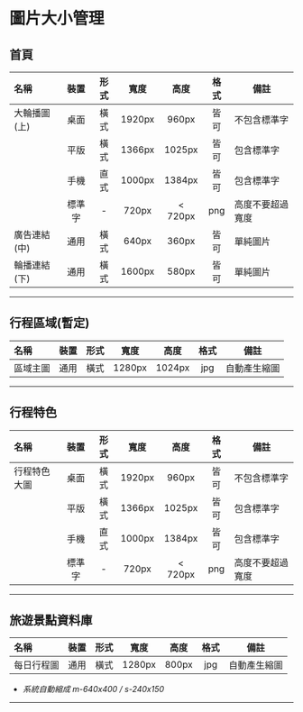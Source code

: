 # 圖片大小管理

## 首頁

| 名稱         |  裝置  | 形式 |  寬度  |  高度  | 格式 | 備註           |
| :----------- | :----: | :--: | :----: | :----: | :--: | -------------- |
| 大輪播圖(上) |  桌面  | 橫式 | 1920px | 960px  | 皆可 | 不包含標準字   |
|              |  平版  | 橫式 | 1366px | 1025px | 皆可 | 包含標準字     |
|              |  手機  | 直式 | 1000px | 1384px | 皆可 | 包含標準字     |
|              | 標準字 |  -   | 720px  | < 720px  | png  | 高度不要超過寬度 |
| 廣告連結(中) |  通用  | 橫式 | 640px  | 360px  | 皆可 | 單純圖片       |
| 輪播連結(下) |  通用  | 橫式 | 1600px | 580px  | 皆可 | 單純圖片       |


---

## 行程區域(暫定)
| 名稱     | 裝置 | 形式 |  寬度  | 高度  | 格式 | 備註         |
| :------- | :--: | :--: | :----: | :---: | :--: | --------- |
| 區域主圖 | 通用 | 橫式 | 1280px | 1024px | jpg  | 自動產生縮圖 |

---

## 行程特色
| 名稱         |  裝置  | 形式 |  寬度  |  高度  | 格式 | 備註           |
| :----------- | :----: | :--: | :----: | :----: | :--: | -------------- |
| 行程特色大圖 |  桌面  | 橫式 | 1920px | 960px  | 皆可 | 不包含標準字   |
|              |  平版  | 橫式 | 1366px | 1025px | 皆可 | 包含標準字     |
|              |  手機  | 直式 | 1000px | 1384px | 皆可 | 包含標準字     |
|              | 標準字 |  -   | 720px  | < 720px  | png  | 高度不要超過寬度 |

---

## 旅遊景點資料庫
| 名稱       | 裝置 | 形式 |  寬度  | 高度  | 格式 | 備註         |
| :--------- | :--: | :--: | :----: | :---: | :--: | ------------ |
| 每日行程圖 | 通用 | 橫式 | 1280px | 800px | jpg  | 自動產生縮圖 |

* *系統自動縮成 m-640x400 / s-240x150*

---

